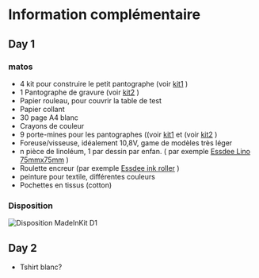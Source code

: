 # Information complémentaire
## Day 1
### matos

- 4 kit pour construire le petit pantographe (voir [kit1]() )
- 1 Pantographe de gravure (voir [kit2]() )
- Papier rouleau, pour couvrir la table de test
- Papier collant
- 30 page A4 blanc
- Crayons de couleur
- 9 porte-mines pour les pantographes ((voir [kit1]() et (voir [kit2]() )
- Foreuse/visseuse, idéalement 10,8V, game de modèles très léger
- n pièce de linoléum, 1 par dessin par enfan. ( par exemple [Essdee Lino 75mmx75mm](http://www.essdee.co/products.aspx?cat=lino) )
- Roulette encreur (par exemple [Essdee ink roller](http://www.essdee.co/products.aspx?cat=rollers) )
- peinture pour textile, différentes couleurs
- Pochettes en tissus (cotton) 

### Disposition

![Disposition MadeInKit D1](https://cloud.githubusercontent.com/assets/12049360/26450591/894e558c-4158-11e7-8a88-05d372329fd7.png)

## Day 2

- Tshirt blanc?
